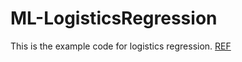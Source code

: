 # ML-LogisticsRegression
This is the example code for logistics regression.
[REF](https://www.cnblogs.com/zhuchengchao/p/11629717.html)
